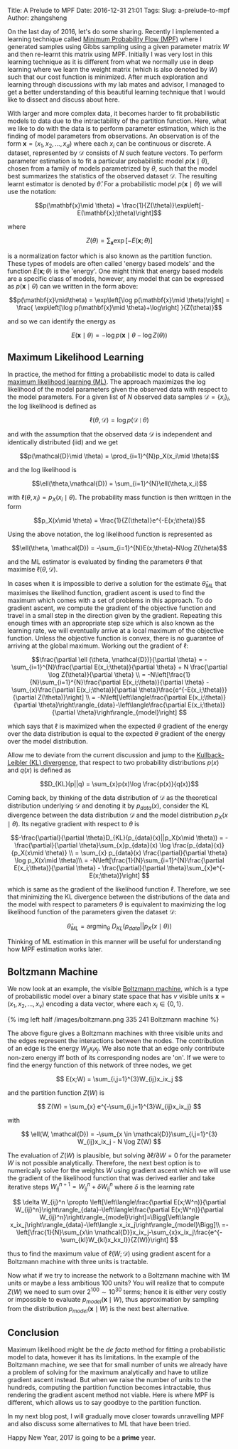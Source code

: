 Title: A Prelude to MPF
Date: 2016-12-31 21:01
Tags:
Slug: a-prelude-to-mpf
Author: zhangsheng

On the last day of 2016, let's do some sharing. Recently I implemented a learning technique called [Minimum Probability Flow (MPF)](https://arxiv.org/pdf/0906.4779.pdf) where I generated samples using Gibbs sampling using a given parameter matrix $W$ and then re-learnt this matrix using MPF. Initially I was very lost in this learning technique as it is different from what we normally use in deep learning where we learn the weight matrix (which is also denoted by $W$) such that our cost function is minimized. After much exploration and learning through discussions with my lab mates and advisor, I managed to get a better understanding of this beautiful learning technique that I would like to dissect and discuss about here.

With larger and more complex data, it becomes harder to fit probabilistic models to data due to the intractability of the partition function. Here, what we like to do with the data is to perform parameter estimation, which is the finding of model parameters from observations. An observation is of the form $\mathbf{x} = (x_1, x_2, \ldots, x_d)$ where each $x_i$ can be continuous or discrete. A dataset, represented by $\mathcal{D}$ consists of $N$ such feature vectors. To perform parameter estimation is to fit a particular probabilistic model $p(\mathbf{x}\mid \theta)$, chosen from a family of models parametrized by $\theta$, such that the model best summarizes the statistics of the observed dataset $\mathcal{D}$. The resulting learnt estimator is denoted by $\hat{\theta}$. For a probabilistic model $p(\mathbf{x}\mid \theta)$ we will use the notation:

$$p(\mathbf{x}\mid \theta) = \frac{1}{Z(\theta)}\exp\left[-E(\mathbf{x};\theta)\right]$$

where

$$Z(\theta) = \sum_{\mathbf{x}}\exp\left[-E(\mathbf{x};\theta)\right]$$

is a normalization factor which is also known as the partition function. These types of models are often called 'energy based models' and the function $E(\mathbf{x};\theta)$ is the 'energy'. One might think that energy based models are a specific class of models, however, any model that can be expressed as $p(\mathbf{x}\mid \theta)$ can we written in the form above:

$$p(\mathbf{x}\mid\theta) = \exp\left[\log p(\mathbf{x}\mid \theta)\right] = \frac{ \exp\left[\log p(\mathbf{x}\mid \theta)+\log\right] }{Z(\theta)}$$

and so we can identify the energy as

$$E(\mathbf{x}\mid \theta) = -\log p(\mathbf{x}\mid \theta - \log Z(\theta))$$

## Maximum Likelihood Learning

In practice, the method for fitting a probabilistic model to data is called [maximum likelihood learning (ML)](https://en.wikipedia.org/wiki/Maximum_likelihood_estimation). The approach maximizes the log likelihood of the model parameters given the observed data with respect to the model parameters. For a given list of $N$ observed data samples $\mathcal{D} = \{x_i\}_i$, the log likelihood is defined as

$$\ell(\theta, \mathcal{D}) = \log p(\mathcal{D}\mid \theta)$$

and with the assumption that the observed data $\mathcal{D}$ is independent and identically distributed (iid) and we get

$$p(\mathcal{D}\mid \theta) = \prod_{i=1}^{N}p_X(x_i\mid \theta)$$

and the log likelihood is

$$\ell(\theta,\mathcal{D}) = \sum_{i=1}^{N}\ell(\theta,x_i)$$

with $\ell(\theta,x_i) = p_X(x_i\mid\theta)$. The probability mass function is then writtqen in the form

$$p_X(x\mid \theta) = \frac{1}{Z(\theta)}e^{-E(x;\theta)}$$

Using the above notation, the log likelihood function is represented as

$$\ell(\theta, \mathcal{D}) = -\sum_{i=1}^{N}E(x;\theta)-N\log Z(\theta)$$

and the ML estimator is evaluated by finding the parameters $\theta$ that maximise $\ell(\theta,\mathcal{D})$.

In cases when it is impossible to derive a solution for the estimate $\hat{\theta}_{ML}$ that maximises the likelihod function, gradient ascent is used to find the maximum which comes with a set of problems in this approach. To do gradient ascent, we compute the gradient of the objective function and travel in a small step in the direction given by the gradient. Repeating this enough times with an appropriate step size which is also known as the learning rate, we will eventually arrive at a local maximum of the objective function. Unless the objective function is convex, there is no guarantee of arriving at the global maximum. Working out the gradient of $\ell$:

$$\frac{\partial \ell (\theta, \mathcal{D})}{\partial \theta} = -\sum_{i=1}^{N}\frac{\partial E(x_i;\theta)}{\partial \theta} + N \frac{\partial \log Z(\theta)}{\partial \theta} \\
 = -N\left[\frac{1}{N}\sum_{i=1}^{N}\frac{\partial E(x_i;\theta)}{\partial \theta} - \sum_{x}\frac{\partial E(x_i;\theta)}{\partial \theta}\frac{e^{-E(x_i;\theta)}}{\partial Z(\theta)}\right] \\
 = -N\left[\left\langle\frac{\partial E(x_i;\theta)}{\partial \theta}\right\rangle_{data}-\left\langle\frac{\partial E(x_i;\theta)}{\partial \theta}\right\rangle_{model}\right]
$$

which says that $\ell$ is maximized when the expected $\theta$ gradient of the energy over the data distribution is equal to the expected $\theta$ gradient of the energy over the model distribution.

Allow me to deviate from the current discussion and jump to the [Kullback-Leibler (KL) divergence](https://en.wikipedia.org/wiki/Kullback%E2%80%93Leibler_divergence), that respect to two probability distributions $p(x)$ and $q(x)$ is defined as

$$D_{KL}(p||q) = \sum_{x}p(x)\log \frac{p(x)}{q(x)}$$

Coming back, by thinking of the data distribution of $\mathcal{D}$ as the theoretical distribution underlying $\mathcal{D}$ and denoting it by $p_{data}(x)$, consider the KL divergence between the data distribution $\mathcal{D}$ and the model distribution $p_X(x \mid \theta)$. Its negative gradient with respect to $\theta$ is

$$-\frac{\partial}{\partial \theta}D_{KL}(p_{data}(x)||p_X(x\mid \theta)) = -\frac{\partial}{\partial \theta}\sum_{x}p_{data}(x) \log \frac{p_{data}(x)}{p_X(x\mid \theta)} \\
 = \sum_{x} p_{data}(x) \frac{\partial}{\partial \theta} \log p_X(x\mid \theta)\\  = -N\left[\frac{1}{N}\sum_{i=1}^{N}\frac{\partial E(x_i;\theta)}{\partial \theta} - \frac{\partial}{\partial \theta}\sum_{x}e^{-E(x;\theta)}\right]
$$

which is same as the gradient of the likelihood function $\ell$. Therefore, we see that minimizing the KL divergence between the distributions of the data and the model with respect to parameters $\theta$ is equivalent to maximizing the log likelihood function of the parameters given the dataset $\mathcal{D}$:

$$\hat{\theta}_{ML} = \text{argmin}_{\theta}~ D_{KL}(p_{data}||p_X(x\mid \theta))$$

Thinking of ML estimation in this manner will be useful for understanding how MPF estimation works later.

## Boltzmann Machine

We now look at an example, the visible [Boltzmann machine](https://en.wikipedia.org/wiki/Boltzmann_machine), which is a type of probabilistic model over a binary state space that has $v$ visible units $\mathbf{x} = (x_1, x_2, \ldots, x_v)$ encoding a data vector, where each $x_i \in \{0, 1\}$.

{% img left half /images/boltzmann.png 335 241 Boltzmann machine %}


The above figure gives a Boltzmann machines with three visible units and the edges represent the interactions between the nodes. The contribution of an edge is the energy $W_{ij}x_ix_j$. We also note that an edge only contribute non-zero energy iff both of its corresponding nodes are 'on'. If we were to find the energy function of this network of three nodes, we get

$$
E(x;W) = \sum_{i,j=1}^{3}W_{ij}x_ix_j
$$

and the partition function $Z(W)$ is

$$
Z(W) = \sum_{x} e^{-\sum_{i,j=1}^{3}W_{ij}x_ix_j}
$$

with

$$
\ell(W, \mathcal{D}) = -\sum_{x \in \mathcal{D}}\sum_{i,j=1}^{3} W_{ij}x_ix_j - N \log Z(W)
$$

The evaluation of $Z(W)$ is plausible, but solving $\partial \ell /\partial W = 0$ for the parameter $W$ is not possible analytically. Therefore, the next best option is to numerically solve for the weights $W$ using gradient ascent which we will use the gradient of the likelihood function that was derived earlier and take iterative steps $W_{ij}^{n+1} = W_{ij}^{n} + \delta W_{ij}^{n}$ where $\delta$ is the learning rate

$$
\delta W_{ij}^n \propto \left[\left\langle\frac{\partial E(x;W^n)}{\partial W_{ij}^n}\right\rangle_{data}-\left\langle\frac{\partial E(x;W^n)}{\partial W_{ij}^n}\right\rangle_{model}\right]=\Bigg[\left\langle x_ix_j\right\rangle_{data}-\left\langle x_ix_j\right\rangle_{model}\Bigg]\\
=-\left[\frac{1}{N}\sum_{x\in \mathcal{D}}x_ix_j-\sum_{x}x_ix_j\frac{e^{-\sum_{kl}W_{kl}x_kx_l}}{Z(W)}\right]
$$

thus to find the maximum value of $\ell(W;\mathcal{D})$ using gradient ascent for a Boltzmann machine with three units is tractable.

Now what if we try to increase the network to a Boltzmann machine with 1M units or maybe a less ambitious 100 units? You will realize that to compute $Z(W)$ we need to sum over $2^{100} \sim 10^{30}$ terms; hence it is either very costly or impossible to evaluate $p_{model}(\mathbf{x}\mid W)$, thus approximation by sampling from the distribution $p_{model}(\mathbf{x}\mid W)$ is the next best alternative.

## Conclusion

Maximum likelihood might be the *de facto* method for fitting a probabilistic model to data, however it has its limitations. In the example of the Boltzmann machine, we see that for small number of units we already have a problem of solving for the maximum analytically and have to utilize gradient ascent instead. But when we raise the number of units to the hundreds, computing the partition function becomes intractable, thus rendering the gradient ascent method not viable. Here is where MPF is different, which allows us to say goodbye to the partition function.

In my next blog post, I will gradually move closer towards unravelling MPF and also discuss some alternatives to ML that have been tried.

Happy New Year, 2017 is going to be a **prime** year.
